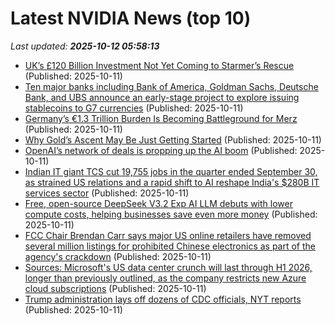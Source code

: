 # Latest NVIDIA News (top 10)
_Last updated: **2025-10-12 05:58:13**_

- [UK’s £120 Billion Investment Not Yet Coming to Starmer’s Rescue](https://biztoc.com/x/0273ba8f8e1eb7ad) (Published: 2025-10-11)
- [Ten major banks including Bank of America, Goldman Sachs, Deutsche Bank, and UBS announce an early-stage project to explore issuing stablecoins to G7 currencies](https://biztoc.com/x/ea2e5fb2d8e46a3b) (Published: 2025-10-11)
- [Germany’s €1.3 Trillion Burden Is Becoming Battleground for Merz](https://biztoc.com/x/3d9e192190fe0e4a) (Published: 2025-10-11)
- [Why Gold’s Ascent May Be Just Getting Started](https://biztoc.com/x/86fb80b622fbd3d4) (Published: 2025-10-11)
- [OpenAI’s network of deals is propping up the AI boom](https://www.irishtimes.com/your-money/2025/10/11/openais-network-of-deals-is-propping-up-the-ai-boom/) (Published: 2025-10-11)
- [Indian IT giant TCS cut 19,755 jobs in the quarter ended September 30, as strained US relations and a rapid shift to AI reshape India's $280B IT services sector](https://biztoc.com/x/9a9de1604d22b654) (Published: 2025-10-11)
- [Free, open-source DeepSeek V3.2 Exp AI LLM debuts with lower compute costs, helping businesses save even more money](https://www.notebookcheck.net/Free-open-source-DeepSeek-V3-2-Exp-AI-LLM-debuts-with-lower-compute-costs-helping-businesses-save-even-more-money.1135813.0.html) (Published: 2025-10-11)
- [FCC Chair Brendan Carr says major US online retailers have removed several million listings for prohibited Chinese electronics as part of the agency's crackdown](https://biztoc.com/x/088dcb46b91076ed) (Published: 2025-10-11)
- [Sources: Microsoft's US data center crunch will last through H1 2026, longer than previously outlined, as the company restricts new Azure cloud subscriptions](https://biztoc.com/x/74c04ff1038c8e9c) (Published: 2025-10-11)
- [Trump administration lays off dozens of CDC officials, NYT reports](https://biztoc.com/x/0cb69438050c238b) (Published: 2025-10-11)
